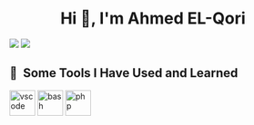 <h1 align="center">Hi 👋, I'm Ahmed EL-Qori</h1>
<img src="https://github-readme-stats.vercel.app/api?username=ahmedelqori&show_icons=true&theme=dark"/>
<img margin="center" src="https://github.com/thepiyushmalhotra/thepiyushmalhotra/blob/output/github-contribution-grid-snake.svg">

<h2> 🚀 &nbsp;Some Tools I Have Used and Learned</h2>
<p align="left">
<img align="center" src="https://cdn4.iconfinder.com/data/icons/logos-and-brands/512/187_Js_logo_logos-512.png" alt="vscode" width="45" height="45"/>
<img align="center" src="https://cdn1.iconfinder.com/data/icons/logotypes/32/badge-html-5-512.png" alt="bash" width="45" height="45"/>
<img align="center" src="https://cdn1.iconfinder.com/data/icons/logotypes/32/badge-css-3-512.png" alt="php" width="45" height="45"/>
</p>
